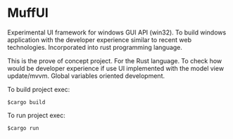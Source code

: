 # MuffUI
Experimental UI framework for windows GUI API (win32). To build windows application with the developer experience similar to recent web technologies. Incorporated into rust programming language.

This is the prove of concept project. For the Rust language. To check how would be developer experience if use UI implemented with the model view update/mvvm. Global variables oriented development.

To build project exec:
```
$cargo build
```

To run project exec:
```
$cargo run
```
